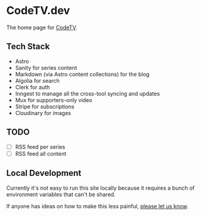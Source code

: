 # CodeTV.dev

The home page for [CodeTV](https://codetv.dev).

## Tech Stack

- Astro
- Sanity for series content
- Markdown (via Astro content collections) for the blog
- Algolia for search
- Clerk for auth
- Inngest to manage all the cross-tool syncing and updates
- Mux for supporters-only video
- Stripe for subscriptions
- Cloudinary for images

## TODO

- [ ] RSS feed per series
- [ ] RSS feed all content

## Local Development

Currently it's not easy to run this site locally because it requires a bunch of environment variables that can't be shared.

If anyone has ideas on how to make this less painful, [please let us know](https://github.com/codetv-dev/codetv.dev/issues/28).
